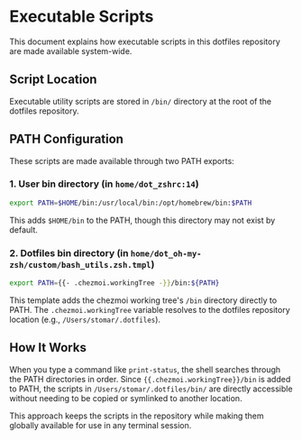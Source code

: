 # Executable Scripts

This document explains how executable scripts in this dotfiles repository are made available system-wide.

## Script Location

Executable utility scripts are stored in `/bin/` directory at the root of the dotfiles repository.

## PATH Configuration

These scripts are made available through two PATH exports:

### 1. User bin directory (in `home/dot_zshrc:14`)
```bash
export PATH=$HOME/bin:/usr/local/bin:/opt/homebrew/bin:$PATH
```
This adds `$HOME/bin` to the PATH, though this directory may not exist by default.

### 2. Dotfiles bin directory (in `home/dot_oh-my-zsh/custom/bash_utils.zsh.tmpl`)
```bash
export PATH={{- .chezmoi.workingTree -}}/bin:${PATH}
```
This template adds the chezmoi working tree's `/bin` directory directly to PATH. The `.chezmoi.workingTree` variable resolves to the dotfiles repository location (e.g., `/Users/stomar/.dotfiles`).

## How It Works

When you type a command like `print-status`, the shell searches through the PATH directories in order. Since `{{.chezmoi.workingTree}}/bin` is added to PATH, the scripts in `/Users/stomar/.dotfiles/bin/` are directly accessible without needing to be copied or symlinked to another location.

This approach keeps the scripts in the repository while making them globally available for use in any terminal session.
